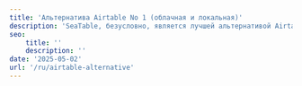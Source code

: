 ```yaml
---
title: 'Альтернатива Airtable No 1 (облачная и локальная)'
description: 'SeaTable, безусловно, является лучшей альтернативой Airtable - особенно если вы ищете решение для самостоятельного хостинга.'
seo:
    title: ''
    description: ''
date: '2025-05-02'
url: '/ru/airtable-alternative'
---
```

